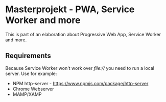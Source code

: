 # Masterprojekt - PWA, Service Worker and more

This is part of an elaboration about Progressive Web App, Service Worker and more.

## Requirements

Because Service Worker won't work over _file://_ you need to run a local server.
Use for example:
* NPM http-server - https://www.npmjs.com/package/http-server
* Chrome Webserver
* MAMP/XAMP